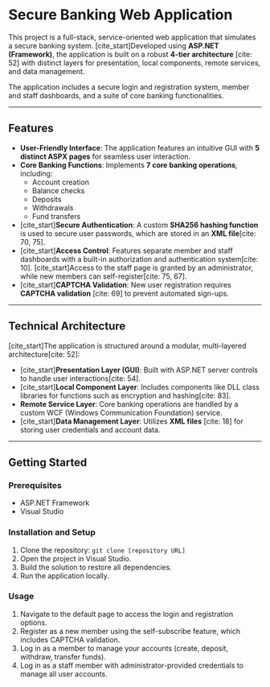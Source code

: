 # Secure Banking Web Application

This project is a full-stack, service-oriented web application that simulates a secure banking system. [cite_start]Developed using **ASP.NET (Framework)**, the application is built on a robust **4-tier architecture** [cite: 52] with distinct layers for presentation, local components, remote services, and data management.

The application includes a secure login and registration system, member and staff dashboards, and a suite of core banking functionalities.

---

## Features

* **User-Friendly Interface**: The application features an intuitive GUI with **5 distinct ASPX pages** for seamless user interaction.
* **Core Banking Functions**: Implements **7 core banking operations**, including:
    * Account creation
    * Balance checks
    * Deposits
    * Withdrawals
    * Fund transfers
* [cite_start]**Secure Authentication**: A custom **SHA256 hashing function** is used to secure user passwords, which are stored in an **XML file**[cite: 70, 75].
* [cite_start]**Access Control**: Features separate member and staff dashboards with a built-in authorization and authentication system[cite: 10]. [cite_start]Access to the staff page is granted by an administrator, while new members can self-register[cite: 75, 67].
* [cite_start]**CAPTCHA Validation**: New user registration requires **CAPTCHA validation** [cite: 69] to prevent automated sign-ups.

---

## Technical Architecture

[cite_start]The application is structured around a modular, multi-layered architecture[cite: 52]:

* [cite_start]**Presentation Layer (GUI)**: Built with ASP.NET server controls to handle user interactions[cite: 54].
* [cite_start]**Local Component Layer**: Includes components like DLL class libraries for functions such as encryption and hashing[cite: 83].
* **Remote Service Layer**: Core banking operations are handled by a custom WCF (Windows Communication Foundation) service.
* [cite_start]**Data Management Layer**: Utilizes **XML files** [cite: 18] for storing user credentials and account data.

---

## Getting Started

### Prerequisites

* ASP.NET Framework
* Visual Studio

### Installation and Setup

1.  Clone the repository: `git clone [repository URL]`
2.  Open the project in Visual Studio.
3.  Build the solution to restore all dependencies.
4.  Run the application locally.

### Usage

1.  Navigate to the default page to access the login and registration options.
2.  Register as a new member using the self-subscribe feature, which includes CAPTCHA validation.
3.  Log in as a member to manage your accounts (create, deposit, withdraw, transfer funds).
4.  Log in as a staff member with administrator-provided credentials to manage all user accounts.
